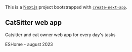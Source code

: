 This is a [Next.js](https://nextjs.org/) project bootstrapped with [`create-next-app`](https://github.com/vercel/next.js/tree/canary/packages/create-next-app).

## CatSitter web app

Catsitter and cat owner web app for every day's tasks

ESHome - august 2023
